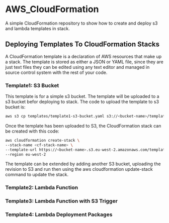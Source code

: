 # AWS_CloudFormation
A simple CloudFormation repository to show how to create and deploy s3 and lambda templates in stack.

## Deploying Templates To CloudFormation Stacks
A CloudFormation template is a declaration of AWS resources that make up a stack. The template is stored as either a JSON or YAML file, since they are just text files they can be edited using any text editor and managed in source control system with the rest of your code.

### Template1: S3 Bucket
This template is for a simple s3 bucket. The template will be uploaded to a s3 bucket befor deploying to stack. The code to upload the template to s3 bucket is:
```sh
aws s3 cp templates/template1-s3-bucket.yaml s3://<bucket-name>/templates/template1-s3-bucket.yaml
```
Once the template has been uploaded to S3, the CloudFormation stack can be created with this code:
```sh
aws cloudformation create-stack \
--stack-name <cf-stack-name> \
--template-url https://<bucket-name>.s3.eu-west-2.amazonaws.com/templates/template1-s3-bucket.yaml \
--region eu-west-2
```
The template can be extended by adding another S3 bucket, uploading the revision to S3 and run then using the aws cloudformation update-stack command to update the stack.

### Template2: Lambda Function

### Template3: Lambda Function with S3 Trigger

### Template4: Lambda Deployment Packages
